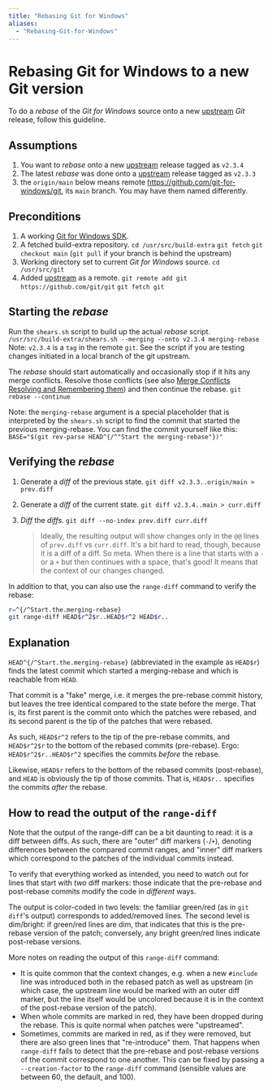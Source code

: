 ```yaml
---
title: "Rebasing Git for Windows"
aliases:
  - "Rebasing-Git-for-Windows"
---
```

# Rebasing Git for Windows to a new Git version

To do a *rebase* of the *Git for Windows* source onto a new [upstream](https://github.com/git/git) *Git* release, follow this guideline.

## Assumptions
1. You want to *rebase* onto a new [upstream](https://github.com/git/git) release tagged as `v2.3.4`
2. The latest *rebase* was done onto a [upstream](https://github.com/git/git) release tagged as `v2.3.3`
3. the `origin/main` below means remote https://github.com/git-for-windows/git, its `main` branch.
   You may have them named differently.

## Preconditions
1. A working [Git for Windows SDK](https://gitforwindows.org/#download-sdk).
2. A fetched build-extra repository.
    `cd /usr/src/build-extra`
    `git fetch`
    `git checkout main`
    (`git pull` if your branch is behind the upstream)
3. Working directory set to current *Git for Windows* source.
    `cd /usr/src/git`
4. Added [upstream](https://github.com/git/git) as a remote.
    `git remote add git https://github.com/git/git`
    `git fetch git`

## Starting the *rebase*
Run the `shears.sh` script to build up the actual *rebase* script.
    `/usr/src/build-extra/shears.sh --merging --onto v2.3.4 merging-rebase`
    Note: `v2.3.4` is a `tag` in the remote `git`.
    See the script if you are testing changes initiated in a local branch of the git upstream.

The *rebase* should start automatically and occasionally stop if it hits any merge conflicts. Resolve those conflicts (see also [Merge Conflicts Resolving and Remembering them](./merge-conflicts-resolving-and-remembering-them.html)) and then continue the rebase.
    `git rebase --continue`

Note: the `merging-rebase` argument is a special placeholder that is interpreted by the `shears.sh` script to find the commit that started the previous merging-rebase. You can find the commit yourself like this:
    `BASE="$(git rev-parse HEAD^{/^"Start the merging-rebase"})"`

## Verifying the *rebase*
1. Generate a *diff* of the previous state.
    `git diff v2.3.3..origin/main > prev.diff`
2. Generate a *diff* of the current state.
    `git diff v2.3.4..main > curr.diff`
3. *Diff* the *diffs*.
    `git diff --no-index prev.diff curr.diff`

    >Ideally, the resulting output will show changes only in the `@@` lines of `prev.diff` vs `curr.diff`.
    >It's a bit hard to read, though, because it is a diff of a diff.
    >So meta.
    >When there is a line that starts with a `-` or a `+` but then continues with a space, that's good!
    >It means that the context of our changes changed.

In addition to that, you can also use the `range-diff` command to verify the rebase:

```sh
r=^{/^Start.the.merging-rebase}
git range-diff HEAD$r^2$r..HEAD$r^2 HEAD$r..
```

## Explanation

`HEAD^{/^Start.the.merging-rebase}` (abbreviated in the example as `HEAD$r`) finds the latest commit which started a merging-rebase and which is reachable from `HEAD`.

That commit is a "fake" merge, i.e. it merges the pre-rebase commit history, but leaves the tree identical compared to the state before the merge. That is, its first parent is the commit onto which the patches were rebased, and its second parent is the tip of the patches that were rebased.

As such, `HEAD$r^2` refers to the tip of the pre-rebase commits, and `HEAD$r^2$r` to the bottom of the rebased commits (pre-rebase). Ergo: `HEAD$r^2$r..HEAD$r^2` specifies the commits *before* the rebase.

Likewise, `HEAD$r` refers to the bottom of the rebased commits (post-rebase), and `HEAD` is obviously the tip of those commits. That is, `HEAD$r..` specifies the commits *after* the rebase.

## How to read the output of the `range-diff`
Note that the output of the range-diff can be a bit daunting to read: it is a diff between diffs. As such, there are "outer" diff markers (`-`/`+`), denoting differences between the compared commit ranges, and "inner" diff markers which correspond to the patches of the individual commits instead.

To verify that everything worked as intended, you need to watch out for lines that start with *two* diff markers: those indicate that the pre-rebase and post-rebase commits modify the code in *different* ways.

The output is color-coded in two levels: the familiar green/red (as in `git diff`'s output) corresponds to added/removed lines. The second level is dim/bright: if green/red lines are dim, that indicates that this is the pre-rebase version of the patch; conversely, any bright green/red lines indicate post-rebase versions.

More notes on reading the output of this `range-diff` command:
- It is quite common that the context changes, e.g. when a new `#include` line was introduced both in the rebased patch as well as upstream (in which case, the upstream line would be marked with an outer diff marker, but the line itself would be uncolored because it is in the context of the post-rebase version of the patch).
- When whole commits are marked in red, they have been dropped during the rebase. This is quite normal when patches were "upstreamed".
- Sometimes, commits are marked in red, as if they were removed, but there are also green lines that "re-introduce" them. That happens when `range-diff` fails to detect that the pre-rebase and post-rebase versions of the commit correspond to one another. This can be fixed by passing a `--creation-factor` to the `range-diff` command (sensible values are between 60, the default, and 100).
